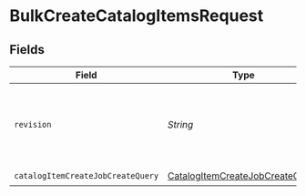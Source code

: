 # BulkCreateCatalogItemsRequest


## Fields

| Field                                                                                         | Type                                                                                          | Required                                                                                      | Description                                                                                   |
| --------------------------------------------------------------------------------------------- | --------------------------------------------------------------------------------------------- | --------------------------------------------------------------------------------------------- | --------------------------------------------------------------------------------------------- |
| `revision`                                                                                    | *String*                                                                                      | :heavy_check_mark:                                                                            | API endpoint revision (format: YYYY-MM-DD[.suffix])                                           |
| `catalogItemCreateJobCreateQuery`                                                             | [CatalogItemCreateJobCreateQuery](../../models/components/CatalogItemCreateJobCreateQuery.md) | :heavy_check_mark:                                                                            | N/A                                                                                           |